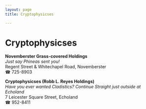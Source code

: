 ```yaml
---
layout: page 
title: Cryptophysicses

---
```



# Cryptophysicses


 **Novemberster Grass-covered Holdings**  
_Just say Phineas sent you!_  
Regent Street & Whitechapel Road, Novemberster  
☎ 725-8903

**Cryptophysicses (Robb L. Reyes Holdings)**  
_Have you ever wanted Cladistics? 
Continue Straight just outside at Echoland_  
7 Leicester Square Street, Echoland  
☎ 952-8411

